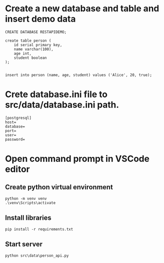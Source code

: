 # Create a new database and table and insert demo data
    CREATE DATABASE RESTAPIDEMO;

    create table person (
        id serial primary key,
        name varchar(100),
        age int,
        student boolean
    );


    insert into person (name, age, student) values ('Alice', 20, true);

# Crete database.ini file to src/data/database.ini path.
    [postgresql]
    host=
    database=
    port=
    user=
    password=

# Open command prompt in VSCode editor

## Create python virtual environment
    python -m venv venv
    .\venv\Scripts\activate

## Install libraries
    pip install -r requirements.txt

## Start server
    python src\data\person_api.py

